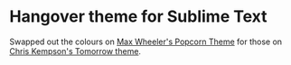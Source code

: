 # Hangover theme for Sublime Text

Swapped out the colours on [Max Wheeler's Popcorn Theme](https://github.com/makenosound/popcorn-theme)
for those on [Chris Kempson's Tomorrow theme](https://github.com/chriskempson/tomorrow-theme#tomorrow).
